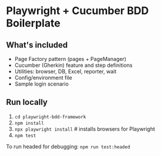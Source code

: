 # Playwright + Cucumber BDD Boilerplate

## What's included
- Page Factory pattern (pages + PageManager)
- Cucumber (Gherkin) feature and step definitions
- Utilities: browser, DB, Excel, reporter, wait
- Config/environment file
- Sample login scenario

## Run locally
1. `cd playwright-bdd-framework`
2. `npm install`
3. `npx playwright install`  # installs browsers for Playwright
4. `npm test`

To run headed for debugging: `npm run test:headed`